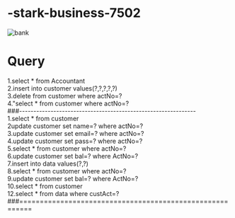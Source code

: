 # -stark-business-7502
![bank](https://user-images.githubusercontent.com/101393474/193442409-57b85640-2b2c-48ce-9636-c6e58e30a437.png)<br/>

# Query
1.select * from Accountant<br/>
2.insert into customer values(?,?,?,?,?)<br/>
3.delete from customer where actNo=?<br/>
4."select * from customer where actNo=?<br/>
###--------------------------------------------------------------<br/>
1.select * from customer <br/>
2update customer set name=? where actNo=? <br/>
3.update customer set email=? where actNo=?<br/>
4.update customer set pass=? where actNo=?<br/>
5.select * from customer where actNo=? <br/>
6.update customer set bal=? where ActNo=?<br/>
7.insert into data values(?,?)<br/>
8.select * from customer where actNo=?<br/>
9.update customer set bal=? where ActNo=? <br/>
10.select * from customer<br/>
12.select * from data where custAct=?<br/>
###=========================================================<br/>
